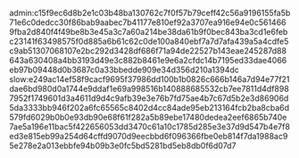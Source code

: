 admin:c15f9ec6d8b2e1c03b48ba130762c7f0f57b79ceff42c56a9196155fa5b71e6c0dedcc30f86bab9aabec7b41177e810ef92a3707ea916e94e0c5614669fba2d840f4f49be8b3e45a3c7a60a214be38da61b9f0bec843ba3cd1e6febc23141f63498575f0d885a6b61c62c0de100a840ebf7a7d7afa439a5a4cdfe5c9ab51307068107e2bc292d3428df686f71a94de22527b143eae245287d88643a630408a4bb3193d49e3c882b8461e9e6a2cfdc14b7195ed33dae4066eb97b09448d0b3687c0a33bbedde909e34d356d210a1394dc
slow:e249ac14ef58f9cacf9695f37986dd100b1b0826c666b146a7d94e77f21dae6bd980d0a1744e9ddaf1e69a998516b140888685532cb7ee7811d4df8987952f1749601d3a4611d9d4c9afb39e3e76b7fd75ae4b7c67d5b2e3d86906d5da3333bb946f202a6fc65565c8402d4cc84ade95eb213164fcb2ba8cba6d579fd6029b0b0e93db90e68f61f282a5b89ebe17480dedea2eef6865b740e7ae5a196e11bac5f422656053dd3470c61a10c1785d285e3e37d9d547b4e7f8ed3e815eb99a254d64cffd9070d9eecbbd6f096366fbe0eb814f7da1988ac95e278e2a013ebbfe94b09b3e0fc5bd5281bd5eb8db0f6d07d7
